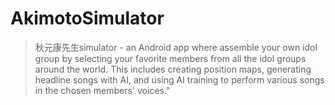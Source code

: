 # AkimotoSimulator

> 秋元康先生simulator - an Android app where assemble your own idol group by selecting your favorite members from all the idol groups around the world. This includes creating position maps, generating headline songs with AI, and using AI training to perform various songs in the chosen members' voices."
